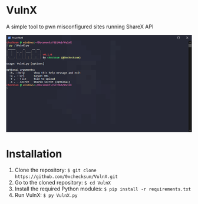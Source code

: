 # VulnX
 A simple tool to pwn misconfigured sites running ShareX API
 
![alt](https://raw.githubusercontent.com/0xchecksum/VulnX/master/images/1.png)

# Installation
1. Clone the repository: `$ git clone https://github.com/0xchecksum/VulnX.git`
2. Go to the cloned repository: `$ cd VulnX`
2. Install the required Python modules: `$ pip install -r requirements.txt`
3. Run VulnX: `$ py VulnX.py`
